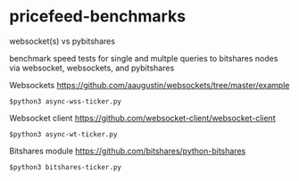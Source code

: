 # pricefeed-benchmarks
websocket(s) vs pybitshares

benchmark speed tests for single and multple queries to bitshares nodes via websocket, websockets, and pybitshares

Websockets
https://github.com/aaugustin/websockets/tree/master/example

`$python3 async-wss-ticker.py`

Websocket client
https://github.com/websocket-client/websocket-client

`$python3 async-wt-ticker.py`

Bitshares module
https://github.com/bitshares/python-bitshares

`$python3 bitshares-ticker.py`

